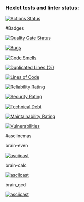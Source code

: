 ### Hexlet tests and linter status:
[![Actions Status](https://github.com/varkvark/python-project-49/actions/workflows/hexlet-check.yml/badge.svg)](https://github.com/varkvark/python-project-49/actions)


#Badges

[![Quality Gate Status](https://sonarcloud.io/api/project_badges/measure?project=varkvark_python-project-49&metric=alert_status)](https://sonarcloud.io/summary/new_code?id=varkvark_python-project-49)

[![Bugs](https://sonarcloud.io/api/project_badges/measure?project=varkvark_python-project-49&metric=bugs)](https://sonarcloud.io/summary/new_code?id=varkvark_python-project-49)

[![Code Smells](https://sonarcloud.io/api/project_badges/measure?project=varkvark_python-project-49&metric=code_smells)](https://sonarcloud.io/summary/new_code?id=varkvark_python-project-49)

[![Duplicated Lines (%)](https://sonarcloud.io/api/project_badges/measure?project=varkvark_python-project-49&metric=duplicated_lines_density)](https://sonarcloud.io/summary/new_code?id=varkvark_python-project-49)

[![Lines of Code](https://sonarcloud.io/api/project_badges/measure?project=varkvark_python-project-49&metric=ncloc)](https://sonarcloud.io/summary/new_code?id=varkvark_python-project-49)

[![Reliability Rating](https://sonarcloud.io/api/project_badges/measure?project=varkvark_python-project-49&metric=reliability_rating)](https://sonarcloud.io/summary/new_code?id=varkvark_python-project-49)

[![Security Rating](https://sonarcloud.io/api/project_badges/measure?project=varkvark_python-project-49&metric=security_rating)](https://sonarcloud.io/summary/new_code?id=varkvark_python-project-49)

[![Technical Debt](https://sonarcloud.io/api/project_badges/measure?project=varkvark_python-project-49&metric=sqale_index)](https://sonarcloud.io/summary/new_code?id=varkvark_python-project-49)

[![Maintainability Rating](https://sonarcloud.io/api/project_badges/measure?project=varkvark_python-project-49&metric=sqale_rating)](https://sonarcloud.io/summary/new_code?id=varkvark_python-project-49)

[![Vulnerabilities](https://sonarcloud.io/api/project_badges/measure?project=varkvark_python-project-49&metric=vulnerabilities)](https://sonarcloud.io/summary/new_code?id=varkvark_python-project-49)


#asciinemas


brain-even

[![asciicast](https://asciinema.org/a/HNOxONfchdh9yIBYRu9aHdkvp.svg)](https://asciinema.org/a/HNOxONfchdh9yIBYRu9aHdkvp)

brain-calc

[![asciicast](https://asciinema.org/a/VV1jzhngsD4OIt43pGyvbKDWN.svg)](https://asciinema.org/a/VV1jzhngsD4OIt43pGyvbKDWN)

brain_gcd

[![asciicast](https://asciinema.org/a/kECmTxnRQA4Ffs8OmQfK5DSpn.svg)](https://asciinema.org/a/kECmTxnRQA4Ffs8OmQfK5DSpn)
